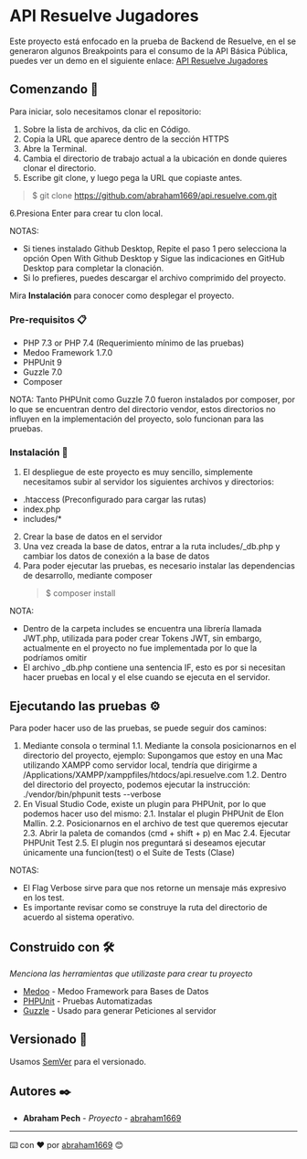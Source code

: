 # API Resuelve Jugadores

Este proyecto está enfocado en la prueba de Backend de Resuelve, en el se generaron algunos Breakpoints para el consumo de la API Básica Pública, puedes ver un demo en el siguiente enlace: [API Resuelve Jugadores](https://api.chalaneros.com/)

## Comenzando 🚀

Para iniciar, solo necesitamos clonar el repositorio:

1. Sobre la lista de archivos, da clic en Código.
2. Copia la URL que aparece dentro de la sección HTTPS
3. Abre la Terminal.
4. Cambia el directorio de trabajo actual a la ubicación en donde quieres clonar el directorio.
5. Escribe git clone, y luego pega la URL que copiaste antes.

> $ git clone https://github.com/abraham1669/api.resuelve.com.git

6.Presiona Enter para crear tu clon local.

NOTAS:

- Si tienes instalado Github Desktop, Repite el paso 1 pero selecciona la opción Open With Github Desktop y Sigue las indicaciones en GitHub Desktop para completar la clonación.
- Si lo prefieres, puedes descargar el archivo comprimido del proyecto.

Mira **Instalación** para conocer como desplegar el proyecto.

### Pre-requisitos 📋

- PHP 7.3 or PHP 7.4 (Requerimiento mínimo de las pruebas)
- Medoo Framework 1.7.0
- PHPUnit 9
- Guzzle 7.0
- Composer

NOTA: Tanto PHPUnit como Guzzle 7.0 fueron instalados por composer, por lo que se encuentran dentro del directorio vendor, estos directorios no influyen en la implementación del proyecto, solo funcionan para las pruebas.

### Instalación 🔧

1. El despliegue de este proyecto es muy sencillo, simplemente necesitamos subir al servidor los siguientes archivos y directorios:

- .htaccess (Preconfigurado para cargar las rutas)
- index.php
- includes/\*

2. Crear la base de datos en el servidor
3. Una vez creada la base de datos, entrar a la ruta includes/\_db.php y cambiar los datos de conexión a la base de datos
4. Para poder ejecutar las pruebas, es necesario instalar las dependencias de desarrollo, mediante composer
   > $ composer install

NOTA:

- Dentro de la carpeta includes se encuentra una librería llamada JWT.php, utilizada para poder crear Tokens JWT, sin embargo, actualmente en el proyecto no fue implementada por lo que la podríamos omitir
- El archivo \_db.php contiene una sentencia IF, esto es por si necesitan hacer pruebas en local y el else cuando se ejecuta en el servidor.

## Ejecutando las pruebas ⚙️

Para poder hacer uso de las pruebas, se puede seguir dos caminos:

1. Mediante consola o terminal
   1.1. Mediante la consola posicionarnos en el directorio del proyecto, ejemplo:
   Supongamos que estoy en una Mac utilizando XAMPP como servidor local, tendría que dirigirme a /Applications/XAMPP/xamppfiles/htdocs/api.resuelve.com
   1.2. Dentro del directorio del proyecto, podemos ejecutar la instrucción: ./vendor/bin/phpunit tests --verbose
2. En Visual Studio Code, existe un plugin para PHPUnit, por lo que podemos hacer uso del mismo:
   2.1. Instalar el plugin PHPUnit de Elon Mallin.
   2.2. Posicionarnos en el archivo de test que queremos ejecutar
   2.3. Abrir la paleta de comandos (cmd + shift + p) en Mac
   2.4. Ejecutar PHPUnit Test
   2.5. El plugin nos preguntará si deseamos ejecutar únicamente una funcion(test) o el Suite de Tests (Clase)

NOTAS:

- El Flag Verbose sirve para que nos retorne un mensaje más expresivo en los test.
- Es importante revisar como se construye la ruta del directorio de acuerdo al sistema operativo.

## Construido con 🛠️

_Menciona las herramientas que utilizaste para crear tu proyecto_

- [Medoo](https://medoo.in/) - Medoo Framework para Bases de Datos
- [PHPUnit](https://phpunit.de/) - Pruebas Automatizadas
- [Guzzle](https://docs.guzzlephp.org/en/stable/) - Usado para generar Peticiones al servidor

## Versionado 📌

Usamos [SemVer](http://semver.org/) para el versionado.

## Autores ✒️

- **Abraham Pech** - _Proyecto_ - [abraham1669](https://github.com/abraham1669)

---

⌨️ con ❤️ por [abraham1669](https://github.com/abraham1669) 😊
